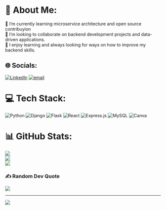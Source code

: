 # 💫 About Me:
🌱 I’m currently learning microservice architecture and open source contribuyion<br>👯 I’m looking to collaborate on backend development projects and data-driven applications.<br>🤝 I enjoy learning and always looking for ways on how to improve my backend skills.<br>


## 🌐 Socials:
[![LinkedIn](https://img.shields.io/badge/LinkedIn-%230077B5.svg?logo=linkedin&logoColor=white)](https://linkedin.com/in/https://www.linkedin.com/in/tou-thao ) [![email](https://img.shields.io/badge/Email-D14836?logo=gmail&logoColor=white)](mailto:tcthao22@gmail.com) 

# 💻 Tech Stack:
![Python](https://img.shields.io/badge/python-3670A0?style=for-the-badge&logo=python&logoColor=ffdd54) ![Django](https://img.shields.io/badge/django-%23092E20.svg?style=for-the-badge&logo=django&logoColor=white) ![Flask](https://img.shields.io/badge/flask-%23000.svg?style=for-the-badge&logo=flask&logoColor=white) ![React](https://img.shields.io/badge/react-%2320232a.svg?style=for-the-badge&logo=react&logoColor=%2361DAFB) ![Express.js](https://img.shields.io/badge/express.js-%23404d59.svg?style=for-the-badge&logo=express&logoColor=%2361DAFB) ![MySQL](https://img.shields.io/badge/mysql-4479A1.svg?style=for-the-badge&logo=mysql&logoColor=white) ![Canva](https://img.shields.io/badge/Canva-%2300C4CC.svg?style=for-the-badge&logo=Canva&logoColor=white)
# 📊 GitHub Stats:
![](https://github-readme-stats.vercel.app/api?username=touchengthao22&theme=blue-green&hide_border=false&include_all_commits=false&count_private=false)<br/>
![](https://nirzak-streak-stats.vercel.app/?user=touchengthao22&theme=blue-green&hide_border=false)<br/>
![](https://github-readme-stats.vercel.app/api/top-langs/?username=touchengthao22&theme=blue-green&hide_border=false&include_all_commits=false&count_private=false&layout=compact)

### ✍️ Random Dev Quote
![](https://quotes-github-readme.vercel.app/api?type=horizontal&theme=merko)

---
[![](https://visitcount.itsvg.in/api?id=touchengthao22&icon=0&color=0)](https://visitcount.itsvg.in)

<!-- Proudly created with GPRM ( https://gprm.itsvg.in ) -->
